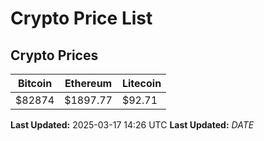 # Crypto Price List

## Crypto Prices
| Bitcoin | Ethereum | Litecoin |
| ------- | -------- | -------- |
| $82874 | $1897.77 | $92.71 |
**Last Updated:** 2025-03-17 14:26 UTC
**Last Updated:** $DATE$

